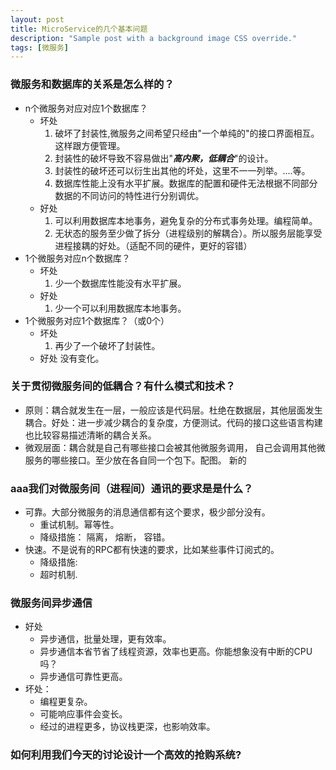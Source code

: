```yaml
---
layout: post
title: MicroService的几个基本问题
description: "Sample post with a background image CSS override."
tags: [微服务]
---
```


### 微服务和数据库的关系是怎么样的？
* n个微服务对应对应1个数据库？
   + 坏处
      1. 破坏了封装性,微服务之间希望只经由"一个单纯的"的接口界面相互。这样跟方便管理。
      2. 封装性的破坏导致不容易做出"***高内聚，低耦合***"的设计。
      3. 封装性的破坏还可以衍生出其他的坏处，这里不一一列举。....等。
      4. 数据库性能上没有水平扩展。数据库的配置和硬件无法根据不同部分数据的不同访问的特性进行分别调优。
   + 好处
      1. 可以利用数据库本地事务，避免复杂的分布式事务处理。编程简单。
      2. 无状态的服务至少做了拆分（进程级别的解耦合）。所以服务层能享受进程接耦的好处。（适配不同的硬件，更好的容错）
* 1个微服务对应n个数据库？
   + 坏处
      1. 少一个数据库性能没有水平扩展。
   + 好处
      1. 少一个可以利用数据库本地事务。  
* 1个微服务对应1个数据库？（或0个）
   + 坏处
      1. 再少了一个破坏了封装性。
   + 好处
      没有变化。
         
### 关于贯彻微服务间的低耦合？有什么模式和技术？
- 原则：耦合就发生在一层，一般应该是代码层。杜绝在数据层，其他层面发生耦合。好处：进一步减少耦合的复杂度，方便测试。代码的接口这些语言构建也比较容易描述清晰的耦合关系。
- 微观层面：耦合就是自己有哪些接口会被其他微服务调用， 自己会调用其他微服务的哪些接口。至少放在各自同一个包下。配图。
新的
### aaa我们对微服务间（进程间）通讯的要求是是什么？
- 可靠。大部分微服务的消息通信都有这个要求，极少部分没有。
   + 重试机制。幂等性。
   + 降级措施： 隔离， 熔断， 容错。
- 快速。不是说有的RPC都有快速的要求，比如某些事件订阅式的。
   + 降级措施: 
   + 超时机制.

### 微服务间异步通信
- 好处
   + 异步通信，批量处理，更有效率。
   + 异步通信本省节省了线程资源，效率也更高。你能想象没有中断的CPU吗？
   + 异步通信可靠性更高。
- 坏处：
   + 编程更复杂。
   + 可能响应事件会变长。
   + 经过的进程更多，协议栈更深，也影响效率。


### 如何利用我们今天的讨论设计一个高效的抢购系统?       
     
      



